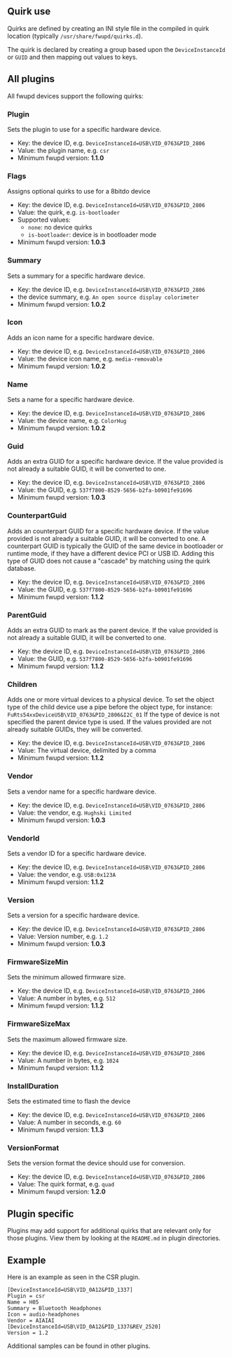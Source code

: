 Quirk use
---------
Quirks are defined by creating an INI style file in the compiled in quirk location (typically `/usr/share/fwupd/quirks.d`).

The quirk is declared by creating a group based upon the `DeviceInstanceId` or `GUID`
and then mapping out values to keys.

## All plugins
All fwupd devices support the following quirks:

### Plugin
Sets the plugin to use for a specific hardware device.
* Key: the device ID, e.g. `DeviceInstanceId=USB\VID_0763&PID_2806`
* Value: the plugin name, e.g. `csr`
* Minimum fwupd version: **1.1.0**
### Flags
Assigns optional quirks to use for a 8bitdo device
* Key: the device ID, e.g. `DeviceInstanceId=USB\VID_0763&PID_2806`
* Value: the quirk, e.g. `is-bootloader`
* Supported values:
  * `none`: no device quirks
  * `is-bootloader`: device is in bootloader mode
* Minimum fwupd version: **1.0.3**
### Summary
Sets a summary for a specific hardware device.
* Key: the device ID, e.g. `DeviceInstanceId=USB\VID_0763&PID_2806`
* the device summary, e.g. `An open source display colorimeter`
* Minimum fwupd version: **1.0.2**
### Icon
Adds an icon name for a specific hardware device.
* Key: the device ID, e.g. `DeviceInstanceId=USB\VID_0763&PID_2806`
* Value: the device icon name, e.g. `media-removable`
* Minimum fwupd version: **1.0.2**
### Name
Sets a name for a specific hardware device.
* Key: the device ID, e.g. `DeviceInstanceId=USB\VID_0763&PID_2806`
* Value: the device name, e.g. `ColorHug`
* Minimum fwupd version: **1.0.2**
### Guid
Adds an extra GUID for a specific hardware device. If the value provided is not
already a suitable GUID, it will be converted to one.
* Key: the device ID, e.g. `DeviceInstanceId=USB\VID_0763&PID_2806`
* Value: the GUID, e.g. `537f7800-8529-5656-b2fa-b0901fe91696`
* Minimum fwupd version: **1.0.3**
### CounterpartGuid
Adds an counterpart GUID for a specific hardware device. If the value provided
is not already a suitable GUID, it will be converted to one.   A counterpart
GUID is typically the GUID of the same device in bootloader or runtime mode,
if they have a different device PCI or USB ID. Adding this type of GUID does
not cause a "cascade" by matching using the quirk database.
* Key: the device ID, e.g. `DeviceInstanceId=USB\VID_0763&PID_2806`
* Value: the GUID, e.g. `537f7800-8529-5656-b2fa-b0901fe91696`
* Minimum fwupd version: **1.1.2**
### ParentGuid
Adds an extra GUID to mark as the parent device. If the value provided is not
already a suitable GUID, it will be converted to one.
* Key: the device ID, e.g. `DeviceInstanceId=USB\VID_0763&PID_2806`
* Value: the GUID, e.g. `537f7800-8529-5656-b2fa-b0901fe91696`
* Minimum fwupd version: **1.1.2**
### Children
Adds one or more virtual devices to a physical device. To set the object type
of the child device use a pipe before the object type, for instance:
`FuRts54xxDeviceUSB\VID_0763&PID_2806&I2C_01`  If the type of device is not
specified the parent device type is used.  If the values provided are not
already suitable GUIDs, they will be converted.
* Key: the device ID, e.g. `DeviceInstanceId=USB\VID_0763&PID_2806`
* Value: The virtual device, delimited by a comma
* Minimum fwupd version: **1.1.2**
### Vendor
Sets a vendor name for a specific hardware device.
* Key: the device ID, e.g. `DeviceInstanceId=USB\VID_0763&PID_2806`
* Value: the vendor, e.g. `Hughski Limited`
* Minimum fwupd version: **1.0.3**
### VendorId
Sets a vendor ID for a specific hardware device.
* Key: the device ID, e.g. `DeviceInstanceId=USB\VID_0763&PID_2806`
* Value: the vendor, e.g. `USB:0x123A`
* Minimum fwupd version: **1.1.2**
### Version
Sets a version for a specific hardware device.
* Key: the device ID, e.g. `DeviceInstanceId=USB\VID_0763&PID_2806`
* Value: Version number, e.g. `1.2`
* Minimum fwupd version: **1.0.3**
### FirmwareSizeMin
Sets the minimum allowed firmware size.
* Key: the device ID, e.g. `DeviceInstanceId=USB\VID_0763&PID_2806`
* Value: A number in bytes, e.g. `512`
* Minimum fwupd version: **1.1.2**
### FirmwareSizeMax
Sets the maximum allowed firmware size.
* Key: the device ID, e.g. `DeviceInstanceId=USB\VID_0763&PID_2806`
* Value: A number in bytes, e.g. `1024`
* Minimum fwupd version: **1.1.2**
### InstallDuration
Sets the estimated time to flash the device
* Key: the device ID, e.g. `DeviceInstanceId=USB\VID_0763&PID_2806`
* Value: A number in seconds, e.g. `60`
* Minimum fwupd version: **1.1.3**
### VersionFormat
Sets the version format the device should use for conversion.
* Key: the device ID, e.g. `DeviceInstanceId=USB\VID_0763&PID_2806`
* Value: The quirk format, e.g. `quad`
* Minimum fwupd version: **1.2.0**

## Plugin specific
Plugins may add support for additional quirks that are relevant only for
those plugins.  View them by looking at the `README.md` in plugin directories.

## Example
Here is an example as seen in the CSR plugin.

```
[DeviceInstanceId=USB\VID_0A12&PID_1337]
Plugin = csr
Name = H05
Summary = Bluetooth Headphones
Icon = audio-headphones
Vendor = AIAIAI
[DeviceInstanceId=USB\VID_0A12&PID_1337&REV_2520]
Version = 1.2
```
Additional samples can be found in other plugins.

